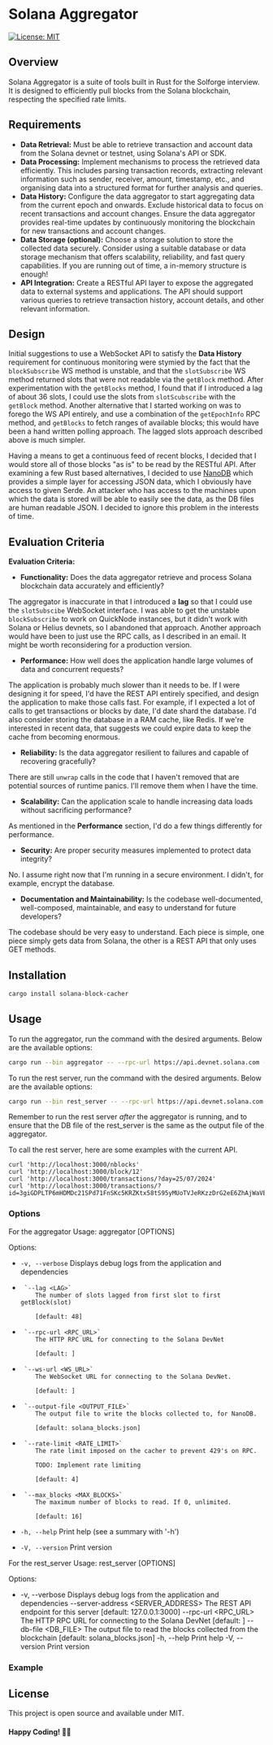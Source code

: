 # Solana Aggregator
[![License: MIT](https://img.shields.io/badge/License-MIT-yellow.svg)](https://opensource.org/licenses/MIT)

## Overview
Solana Aggregator is a suite of tools built in Rust for the Solforge interview. It is designed to efficiently pull blocks from the Solana blockchain, respecting the specified rate limits. 

## Requirements
- **Data Retrieval:** Must be able to retrieve transaction and account data from the Solana devnet or testnet, using Solana's API or SDK.
- **Data Processing:** Implement mechanisms to process the retrieved data efficiently. This includes parsing transaction records, extracting relevant information such as sender, receiver, amount, timestamp, etc., and organising data into a structured format for further analysis and queries.
- **Data History:** Configure the data aggregator to start aggregating data from the current epoch and onwards. Exclude historical data to focus on recent transactions and account changes. Ensure the data aggregator provides real-time updates by continuously monitoring the blockchain for new transactions and account changes.
- **Data Storage (optional):** Choose a storage solution to store the collected data securely. Consider using a suitable database or data storage mechanism that offers scalability, reliability, and fast query capabilities. If you are running out of time, a in-memory structure is enough!
- **API Integration:** Create a RESTful API layer to expose the aggregated data to external systems and applications. The API should support various queries to retrieve transaction history, account details, and other relevant information.

## Design
Initial suggestions to use a WebSocket API to satisfy the **Data History** requirement for continuous monitoring were stymied by the fact that the `blockSubscribe` WS method 
is unstable, and that the `slotSubscribe` WS method returned slots that were not readable
via the `getBlock` method. After experimentation with the `getBlocks` method, I found that if I introduced a lag of about 36 slots, I could use the slots from `slotScubscribe` with the `getBlock` method. Another alternative that I started working on was to forego the WS API entirely, and use a combination of the `getEpochInfo` RPC method, and `getBlocks` to fetch ranges of available blocks; this would have been a hand written polling approach. The lagged slots approach described above is much simpler.

Having a means to get a continuous feed of recent blocks, I decided that I would store all of those blocks "as is" to be read by the RESTful API. After examining  a few Rust based alternatives, I decided to use [NanoDB](https://crates.io/crates/nanodb) which provides a simple layer for accessing JSON data, which I obviously have access to given Serde. An attacker who has access to the machines upon which the data is stored will be able to easily see the data, as the DB files are human readable JSON. I decided to ignore this problem in the interests of time.

## Evaluation Criteria
**Evaluation Criteria:**

- **Functionality:** Does the data aggregator retrieve and process Solana blockchain data accurately and efficiently?

The aggregator is inaccurate in that I introduced a **lag** so that I could use the `slotSubscibe` WebSocket interface. I was able to get the unstable `blockSubscribe` to work on QuickNode instances, but it didn't work with Solana or Helius devnets, so I abandoned that approach. Another approach would have been to just use the RPC calls, as I described in an email. It might be worth reconsidering for a production version.

- **Performance:** How well does the application handle large volumes of data and concurrent requests?

The application is probably much slower than it needs to be. If I were designing it for speed, I'd have the REST API entirely specified, and design the application to make those calls fast. For example, if I expected a lot of calls to get transactions or blocks by date, I'd date shard the database. I'd also consider storing the database in a RAM cache, like Redis. If we're interested in recent data, that suggests we could expire data to keep the cache from becoming enormous.

- **Reliability:** Is the data aggregator resilient to failures and capable of recovering gracefully?

There are still `unwrap` calls in the code that I haven't removed that are potential sources of runtime panics. I'll remove them when I have the time.

- **Scalability:** Can the application scale to handle increasing data loads without sacrificing performance?

As mentioned in the **Performance** section, I'd do a few things differently for performance.

- **Security:** Are proper security measures implemented to protect data integrity?

No. I assume right now that I'm running in a secure environment. I didn't, for example, encrypt the database. 

- **Documentation and Maintainability:** Is the codebase well-documented, well-composed, maintainable, and easy to understand for future developers?

The codebase should be very easy to understand. Each piece is simple, one piece simply gets data from Solana, the other is a REST API that only uses GET methods.

## Installation

```bash
cargo install solana-block-cacher
```

## Usage
To run the aggregator, run the command with the desired arguments. Below are the available options:
```bash
cargo run --bin aggregator -- --rpc-url https://api.devnet.solana.com --ws-url wss://api.devnet.solana.com
```

To run the rest server, run the command with the desired arguments. Below are the available options:
```bash
cargo run --bin rest_server -- --rpc-url https://api.devnet.solana.com
```

Remember to run the rest server *after* the aggregator is running, and to ensure that the DB file of the rest_server is the same as the output file of the aggregator.

To call the rest server, here are some examples with the current API.

```
curl 'http://localhost:3000/nblocks'
curl 'http://localhost:3000/block/12'
curl 'http://localhost:3000/transactions/?day=25/07/2024'
curl 'http://localhost:3000/transactions/?id=3giGDPLTP6mHDMDc21SPd71FnSKc5KRZKtx58tS95yMUoTVJeRKzzDrG2eE6ZhAjWaVEan7TjnYurntPVq53kkjR'
```

### Options

For the aggregator
Usage: aggregator [OPTIONS]

Options:
-  `-v, --verbose`
          Displays debug logs from the application and dependencies

-      `--lag <LAG>`
          The number of slots lagged from first slot to first getBlock(slot)
                    
          [default: 48]

-      `--rpc-url <RPC_URL>`
          The HTTP RPC URL for connecting to the Solana DevNet
          
          [default: ]

-      `--ws-url <WS_URL>`
          The WebSocket URL for connecting to the Solana DevNet.
          
          [default: ]

-      `--output-file <OUTPUT_FILE>`
          The output file to write the blocks collected to, for NanoDB.
          
          [default: solana_blocks.json]

-      `--rate-limit <RATE_LIMIT>`
          The rate limit imposed on the cacher to prevent 429's on RPC.
          
          TODO: Implement rate limiting
          
          [default: 4]
-      `--max_blocks <MAX_BLOCKS>`
          The maximum number of blocks to read. If 0, unlimited.
    
          [default: 16]

-  `-h, --help`
          Print help (see a summary with '-h')

-  `-V, --version`
          Print version

For the rest_server
Usage: rest_server [OPTIONS]

Options:
-  -v, --verbose
          Displays debug logs from the application and dependencies
      --server-address <SERVER_ADDRESS>
          The REST API endpoint for this server [default: 127.0.0.1:3000]
      --rpc-url <RPC_URL>
          The HTTP RPC URL for connecting to the Solana DevNet [default: ]
      --db-file <DB_FILE>
          The output file to read the blocks collected from the blockchain [default: solana_blocks.json]
  -h, --help
          Print help
  -V, --version
          Print version

### Example

## License
This project is open source and available under MIT.

#### Happy Coding! 🚀🦀

